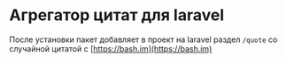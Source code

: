 # Агрегатор цитат для laravel

После установки пакет добавляет в проект на laravel раздел ``/quote`` со случайной цитатой с [https://bash.im](https://bash.im) 
